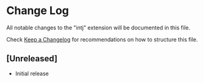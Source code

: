 # Change Log

All notable changes to the "intj" extension will be documented in this file.

Check [Keep a Changelog](http://keepachangelog.com/) for recommendations on how to structure this file.

## [Unreleased]

- Initial release